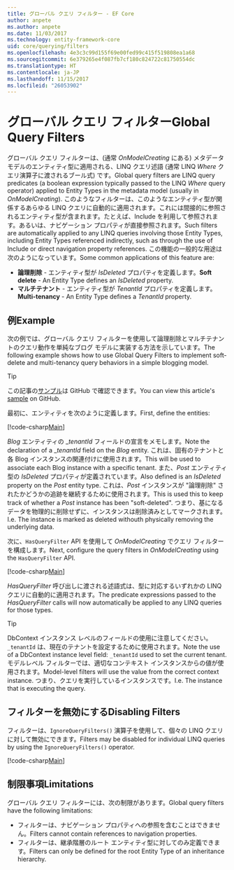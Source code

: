 ```yaml
---
title: グローバル クエリ フィルター - EF Core
author: anpete
ms.author: anpete
ms.date: 11/03/2017
ms.technology: entity-framework-core
uid: core/querying/filters
ms.openlocfilehash: 4e3c3c99d155f69e00fed99c415f519808ea1a68
ms.sourcegitcommit: 6e379265e4f087fb7cf180c824722c81750554dc
ms.translationtype: HT
ms.contentlocale: ja-JP
ms.lasthandoff: 11/15/2017
ms.locfileid: "26053902"
---
```

# <a name="global-query-filters"></a><span data-ttu-id="9e194-102">グローバル クエリ フィルター</span><span class="sxs-lookup"><span data-stu-id="9e194-102">Global Query Filters</span></span>

<span data-ttu-id="9e194-103">グローバル クエリ フィルターは、(通常 *OnModelCreating* にある) メタデータ モデルのエンティティ型に適用される、LINQ クエリ述語 (通常 LINQ *Where* クエリ演算子に渡されるブール式) です。</span><span class="sxs-lookup"><span data-stu-id="9e194-103">Global query filters are LINQ query predicates (a boolean expression typically passed to the LINQ *Where* query operator) applied to Entity Types in the metadata model (usually in *OnModelCreating*).</span></span> <span data-ttu-id="9e194-104">このようなフィルターは、このようなエンティティ型が関係するあらゆる LINQ クエリに自動的に適用されます。これには間接的に参照されるエンティティ型が含まれます。たとえば、Include を利用して参照されます。あるいは、ナビゲーション プロパティが直接参照されます。</span><span class="sxs-lookup"><span data-stu-id="9e194-104">Such filters are automatically applied to any LINQ queries involving those Entity Types, including Entity Types referenced indirectly, such as through the use of Include or direct navigation property references.</span></span> <span data-ttu-id="9e194-105">この機能の一般的な用途は次のようになっています。</span><span class="sxs-lookup"><span data-stu-id="9e194-105">Some common applications of this feature are:</span></span>

* <span data-ttu-id="9e194-106">**論理削除** - エンティティ型が *IsDeleted* プロパティを定義します。</span><span class="sxs-lookup"><span data-stu-id="9e194-106">**Soft delete** - An Entity Type defines an *IsDeleted* property.</span></span>
* <span data-ttu-id="9e194-107">**マルチテナント** - エンティティ型が *TenantId* プロパティを定義します。</span><span class="sxs-lookup"><span data-stu-id="9e194-107">**Multi-tenancy** - An Entity Type defines a *TenantId* property.</span></span>

## <a name="example"></a><span data-ttu-id="9e194-108">例</span><span class="sxs-lookup"><span data-stu-id="9e194-108">Example</span></span>

<span data-ttu-id="9e194-109">次の例では、グローバル クエリ フィルターを使用して論理削除とマルチテナントのクエリ動作を単純なブログ モデルに実装する方法を示しています。</span><span class="sxs-lookup"><span data-stu-id="9e194-109">The following example shows how to use Global Query Filters to implement soft-delete and multi-tenancy query behaviors in a simple blogging model.</span></span>

> [!TIP]
> <span data-ttu-id="9e194-110">この記事の[サンプル](https://github.com/aspnet/EntityFrameworkCore/tree/dev/samples/QueryFilters)は GitHub で確認できます。</span><span class="sxs-lookup"><span data-stu-id="9e194-110">You can view this article's [sample](https://github.com/aspnet/EntityFrameworkCore/tree/dev/samples/QueryFilters) on GitHub.</span></span>

<span data-ttu-id="9e194-111">最初に、エンティティを次のように定義します。</span><span class="sxs-lookup"><span data-stu-id="9e194-111">First, define the entities:</span></span>

[!code-csharp[Main](../../../efcore-dev/samples/QueryFilters/Program.cs#Entities)]

<span data-ttu-id="9e194-112">_Blog_ エンティティの __tenantId_ フィールドの宣言をメモします。</span><span class="sxs-lookup"><span data-stu-id="9e194-112">Note the declaration of a __tenantId_ field on the _Blog_ entity.</span></span> <span data-ttu-id="9e194-113">これは、固有のテナントと各 Blog インスタンスの関連付けに使用されます。</span><span class="sxs-lookup"><span data-stu-id="9e194-113">This will be used to associate each Blog instance with a specific tenant.</span></span> <span data-ttu-id="9e194-114">また、_Post_ エンティティ型の _IsDeleted_ プロパティが定義されています。</span><span class="sxs-lookup"><span data-stu-id="9e194-114">Also defined is an _IsDeleted_ property on the _Post_ entity type.</span></span> <span data-ttu-id="9e194-115">これは、_Post_ インスタンスが "論理削除" されたかどうかの追跡を継続するために使用されます。</span><span class="sxs-lookup"><span data-stu-id="9e194-115">This is used this to keep track of whether a _Post_ instance has been "soft-deleted".</span></span> <span data-ttu-id="9e194-116">つまり、基になるデータを物理的に削除せずに、インスタンスは削除済みとしてマークされます。</span><span class="sxs-lookup"><span data-stu-id="9e194-116">I.e. The instance is marked as deleted withouth physically removing the underlying data.</span></span>

<span data-ttu-id="9e194-117">次に、```HasQueryFilter``` API を使用して _OnModelCreating_ でクエリ フィルターを構成します。</span><span class="sxs-lookup"><span data-stu-id="9e194-117">Next, configure the query filters in _OnModelCreating_ using the ```HasQueryFilter``` API.</span></span>

[!code-csharp[Main](../../../efcore-dev/samples/QueryFilters/Program.cs#Configuration)]

<span data-ttu-id="9e194-118">_HasQueryFilter_ 呼び出しに渡される述語式は、型に対応するいずれかの LINQ クエリに自動的に適用されます。</span><span class="sxs-lookup"><span data-stu-id="9e194-118">The predicate expressions passed to the _HasQueryFilter_ calls will now automatically be applied to any LINQ queries for those types.</span></span>

> [!TIP]
> <span data-ttu-id="9e194-119">DbContext インスタンス レベルのフィールドの使用に注意してください。```_tenantId``` は、現在のテナントを設定するために使用されます。</span><span class="sxs-lookup"><span data-stu-id="9e194-119">Note the use of a DbContext instance level field: ```_tenantId``` used to set the current tenant.</span></span> <span data-ttu-id="9e194-120">モデルレベル フィルターでは、適切なコンテキスト インスタンスからの値が使用されます。</span><span class="sxs-lookup"><span data-stu-id="9e194-120">Model-level filters will use the value from the correct context instance.</span></span> <span data-ttu-id="9e194-121">つまり、クエリを実行しているインスタンスです。</span><span class="sxs-lookup"><span data-stu-id="9e194-121">I.e. The instance that is executing the query.</span></span>

## <a name="disabling-filters"></a><span data-ttu-id="9e194-122">フィルターを無効にする</span><span class="sxs-lookup"><span data-stu-id="9e194-122">Disabling Filters</span></span>

<span data-ttu-id="9e194-123">フィルターは、```IgnoreQueryFilters()``` 演算子を使用して、個々の LINQ クエリに対して無効にできます。</span><span class="sxs-lookup"><span data-stu-id="9e194-123">Filters may be disabled for individual LINQ queries by using the ```IgnoreQueryFilters()``` operator.</span></span>

[!code-csharp[Main](../../../efcore-dev/samples/QueryFilters/Program.cs#IgnoreFilters)]

## <a name="limitations"></a><span data-ttu-id="9e194-124">制限事項</span><span class="sxs-lookup"><span data-stu-id="9e194-124">Limitations</span></span>

<span data-ttu-id="9e194-125">グローバル クエリ フィルターには、次の制限があります。</span><span class="sxs-lookup"><span data-stu-id="9e194-125">Global query filters have the following limitations:</span></span>

* <span data-ttu-id="9e194-126">フィルターは、ナビゲーション プロパティへの参照を含むことはできません。</span><span class="sxs-lookup"><span data-stu-id="9e194-126">Filters cannot contain references to navigation properties.</span></span>
* <span data-ttu-id="9e194-127">フィルターは、継承階層のルート エンティティ型に対してのみ定義できます。</span><span class="sxs-lookup"><span data-stu-id="9e194-127">Filters can only be defined for the root Entity Type of an inheritance hierarchy.</span></span>
